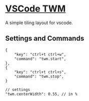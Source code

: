 # [VSCode TWM](https://marketplace.visualstudio.com/items?itemName=dimfred.vscode-twm)

A simple tiling layout for vscode.

## Settings and Commands

```jsonc
{
    "key": "ctrl+t ctrl+w",
    "command": "twm.start",
},
{
    "key": "ctrl+t ctrl+s",
    "command": "twm.stop",
}

// settings
"twm.centerWidth": 0.55, // in %
```
